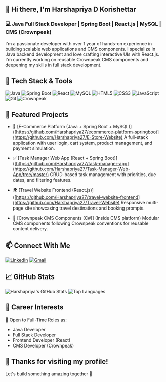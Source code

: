 ## 👋 Hi there, I'm Harshapriya D Korishettar

### 💻 Java Full Stack Developer | Spring Boot | React.js | MySQL | CMS (Crownpeak)

I'm a passionate developer with over 1 year of hands-on experience in building scalable web applications and CMS components. I specialize in Java backend development and love crafting interactive UIs with React.js. I'm currently working on reusable Crownpeak CMS components and deepening my skills in full stack development.



## 🚀 Tech Stack & Tools

![Java](https://img.shields.io/badge/Java-%23ED8B00.svg?style=for-the-badge&logo=openjdk&logoColor=white) 
![Spring Boot](https://img.shields.io/badge/SpringBoot-%236DB33F.svg?style=for-the-badge&logo=spring&logoColor=white)
![React](https://img.shields.io/badge/React-%2361DAFB.svg?style=for-the-badge&logo=react&logoColor=black)
![MySQL](https://img.shields.io/badge/MySQL-%2300f.svg?style=for-the-badge&logo=mysql&logoColor=white)
![HTML5](https://img.shields.io/badge/HTML5-%23E34F26.svg?style=for-the-badge&logo=html5&logoColor=white)
![CSS3](https://img.shields.io/badge/CSS3-%231572B6.svg?style=for-the-badge&logo=css3&logoColor=white)
![JavaScript](https://img.shields.io/badge/JavaScript-%23F7DF1E.svg?style=for-the-badge&logo=javascript&logoColor=black)
![Git](https://img.shields.io/badge/Git-%23F05032.svg?style=for-the-badge&logo=git&logoColor=white)
![Crownpeak](https://img.shields.io/badge/CMS-Crownpeak-blue?style=for-the-badge)



## 📌 Featured Projects

- 🛒 [E-Commerce Platform (Java + Spring Boot + MySQL)]([https://github.com/Harshapriya27/ecommerce-platform-springboot](https://github.com/Harshapriya27/E-Store-Website)
  A full-stack application with user login, cart system, product management, and payment simulation.

- ✅ [Task Manager Web App (React + Spring Boot)]([https://github.com/Harshapriya27/task-manager-app](https://github.com/Harshapriya27/Task-Manager-Web-App/tree/master)
  CRUD-based task management with priorities, due dates, and filtering features.

- 🌍 [Travel Website Frontend (React.js)]([https://github.com/Harshapriya27/travel-website-frontend](https://github.com/Harshapriya27/Travel-Website)
  Responsive multi-page site showcasing travel destinations and booking prompts.

- 🧩 [Crownpeak CMS Components (C#)] (Inside CMS platform)
  Modular CMS components following Crownpeak conventions for reusable content delivery.



## 📫 Connect With Me

[![LinkedIn](https://img.shields.io/badge/LinkedIn-%230077B5.svg?style=flat&logo=linkedin&logoColor=white)]([https://www.linkedin.com/in/harshapriya-korishettar](https://www.linkedin.com/in/harshapriya-korishettar/))
[![Gmail](https://img.shields.io/badge/Gmail-D14836?style=flat&logo=gmail&logoColor=white)](mailto:hdkorishettar@gmail.com)



## 📈 GitHub Stats

![Harshapriya's GitHub Stats](https://github-readme-stats.vercel.app/api?username=Harshapriya27&show_icons=true&theme=react&hide_border=true)
![Top Languages](https://github-readme-stats.vercel.app/api/top-langs/?username=Harshapriya27&layout=compact&theme=react&hide_border=true)



## 💼 Career Interests

🚀 Open to Full-Time Roles as:
- Java Developer  
- Full Stack Developer  
- Frontend Developer (React)  
- CMS Developer (Crownpeak)



## 🙌 Thanks for visiting my profile!

Let's build something amazing together 🚀
